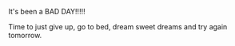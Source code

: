 It's been a BAD DAY!!!!!

Time to just give up, go to bed, dream sweet dreams and try again tomorrow.  